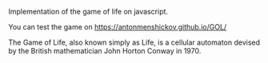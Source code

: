 Implementation of the game of life on javascript.

You can test the game on https://antonmenshickov.github.io/GOL/

The Game of Life, also known simply as Life, is a cellular automaton devised by the British mathematician John Horton Conway in 1970.
